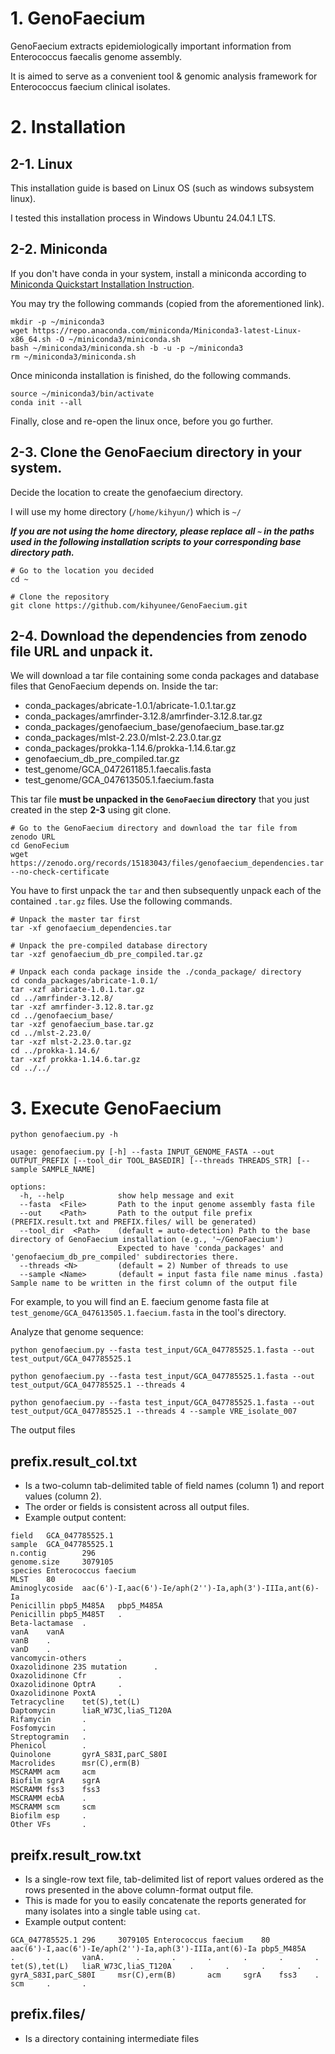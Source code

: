 # 1. GenoFaecium
GenoFaecium extracts epidemiologically important information from Enterococcus faecalis genome assembly.

It is aimed to serve as a convenient tool & genomic analysis framework for Enterococcus faecium clinical isolates.


# 2. Installation
## 2-1. Linux
This installation guide is based on Linux OS  (such as windows subsystem linux).

I tested this installation process in Windows Ubuntu 24.04.1 LTS.


## 2-2. Miniconda
If you don't have conda in your system, install a miniconda according to [Miniconda Quickstart Installation Instruction](https://www.anaconda.com/docs/getting-started/miniconda/install#quickstart-install-instructions).

You may try the following commands (copied from the aforementioned link).

```
mkdir -p ~/miniconda3
wget https://repo.anaconda.com/miniconda/Miniconda3-latest-Linux-x86_64.sh -O ~/miniconda3/miniconda.sh
bash ~/miniconda3/miniconda.sh -b -u -p ~/miniconda3
rm ~/miniconda3/miniconda.sh
```

Once miniconda installation is finished, do the following commands.

```
source ~/miniconda3/bin/activate
conda init --all
```

Finally, close and re-open the linux once, before you go further.


## 2-3. Clone the GenoFaecium directory in your system.
Decide the location to create the genofaecium directory.

I will use my home directory (`/home/kihyun/`) which is `~/`

_**If you are not using the home directory, please replace all `~` in the paths used in the following installation scripts to your corresponding base directory path.**_

```
# Go to the location you decided
cd ~

# Clone the repository
git clone https://github.com/kihyunee/GenoFaecium.git
```


## 2-4. Download the dependencies from zenodo file URL and unpack it.

We will download a tar file containing some conda packages and database files that GenoFaecium depends on. Inside the tar:
* conda_packages/abricate-1.0.1/abricate-1.0.1.tar.gz
* conda_packages/amrfinder-3.12.8/amrfinder-3.12.8.tar.gz
* conda_packages/genofaecium_base/genofaecium_base.tar.gz
* conda_packages/mlst-2.23.0/mlst-2.23.0.tar.gz
* conda_packages/prokka-1.14.6/prokka-1.14.6.tar.gz
* genofaecium_db_pre_compiled.tar.gz
* test_genome/GCA_047261185.1.faecalis.fasta
* test_genome/GCA_047613505.1.faecium.fasta

This tar file **must be unpacked in the `GenoFaecium` directory** that you just created in the step **2-3** using git clone.

```
# Go to the GenoFaecium directory and download the tar file from zenodo URL
cd GenoFecium
wget https://zenodo.org/records/15183043/files/genofaecium_dependencies.tar --no-check-certificate
```

You have to first unpack the `tar` and then subsequently unpack each of the contained `.tar.gz` files. Use the following commands.

```
# Unpack the master tar first
tar -xf genofaecium_dependencies.tar

# Unpack the pre-compiled database directory
tar -xzf genofaecium_db_pre_compiled.tar.gz

# Unpack each conda package inside the ./conda_package/ directory
cd conda_packages/abricate-1.0.1/
tar -xzf abricate-1.0.1.tar.gz
cd ../amrfinder-3.12.8/
tar -xzf amrfinder-3.12.8.tar.gz
cd ../genofaecium_base/
tar -xzf genofaecium_base.tar.gz
cd ../mlst-2.23.0/
tar -xzf mlst-2.23.0.tar.gz
cd ../prokka-1.14.6/
tar -xzf prokka-1.14.6.tar.gz
cd ../../
```


# 3. Execute GenoFaecium

```
python genofaecium.py -h

usage: genofaecium.py [-h] --fasta INPUT_GENOME_FASTA --out OUTPUT_PREFIX [--tool_dir TOOL_BASEDIR] [--threads THREADS_STR] [--sample SAMPLE_NAME]

options:
  -h, --help            show help message and exit
  --fasta  <File>       Path to the input genome assembly fasta file
  --out    <Path>       Path to the output file prefix (PREFIX.result.txt and PREFIX.files/ will be generated)
  --tool_dir  <Path>    (default = auto-detection) Path to the base directory of GenoFaecium installation (e.g., '~/GenoFaecium')
                        Expected to have 'conda_packages' and 'genofaecium_db_pre_compiled' subdirectories there.
  --threads <N>         (default = 2) Number of threads to use
  --sample <Name>       (default = input fasta file name minus .fasta) Sample name to be written in the first column of the output file
```

For example, to you will find an E. faecium genome fasta file at `test_genome/GCA_047613505.1.faecium.fasta` in the tool's directory.

Analyze that genome sequence:

```
python genofaecium.py --fasta test_input/GCA_047785525.1.fasta --out test_output/GCA_047785525.1

python genofaecium.py --fasta test_input/GCA_047785525.1.fasta --out test_output/GCA_047785525.1 --threads 4

python genofaecium.py --fasta test_input/GCA_047785525.1.fasta --out test_output/GCA_047785525.1 --threads 4 --sample VRE_isolate_007
```

The output files 
## prefix.result_col.txt
- Is a two-column tab-delimited table of field names (column 1) and report values (column 2).
- The order or fields is consistent across all output files.
- Example output content:
```
field   GCA_047785525.1
sample  GCA_047785525.1
n.contig        296
genome.size     3079105
species Enterococcus faecium
MLST    80
Aminoglycoside  aac(6')-I,aac(6')-Ie/aph(2'')-Ia,aph(3')-IIIa,ant(6)-Ia
Penicillin pbp5_M485A   pbp5_M485A
Penicillin pbp5_M485T   .
Beta-lactamase  .
vanA    vanA
vanB    .
vanD    .
vancomycin-others       .
Oxazolidinone 23S mutation      .
Oxazolidinone Cfr       .
Oxazolidinone OptrA     .
Oxazolidinone PoxtA     .
Tetracycline    tet(S),tet(L)
Daptomycin      liaR_W73C,liaS_T120A
Rifamycin       .
Fosfomycin      .
Streptogramin   .
Phenicol        .
Quinolone       gyrA_S83I,parC_S80I
Macrolides      msr(C),erm(B)
MSCRAMM acm     acm
Biofilm sgrA    sgrA
MSCRAMM fss3    fss3
MSCRAMM ecbA    .
MSCRAMM scm     scm
Biofilm esp     .
Other VFs       .
```

## preifx.result_row.txt
- Is a single-row text file, tab-delimited list of report values ordered as the rows presented in the above column-format output file.
- This is made for you to easily concatenate the reports generated for many isolates into a single table using `cat`.
- Example output content:
```
GCA_047785525.1 296     3079105 Enterococcus faecium    80      aac(6')-I,aac(6')-Ie/aph(2'')-Ia,aph(3')-IIIa,ant(6)-Ia pbp5_M485A      .       .       vanA.       .       .       .       .       .       .       tet(S),tet(L)   liaR_W73C,liaS_T120A    .       .       .       .       gyrA_S83I,parC_S80I     msr(C),erm(B)       acm     sgrA    fss3    .       scm     .       .
```

## prefix.files/ 
- Is a directory containing intermediate files
